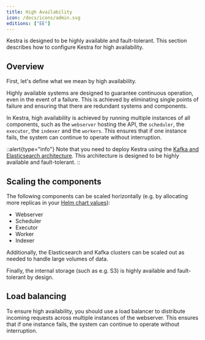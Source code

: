 ```yaml
---
title: High Availability
icon: /docs/icons/admin.svg
editions: ["EE"]
---
```


Kestra is designed to be highly available and fault-tolerant. This section describes how to configure Kestra for high availability.

## Overview

First, let's define what we mean by high availability.

Highly available systems are designed to guarantee continuous operation, even in the event of a failure. This is achieved by eliminating single points of failure and ensuring that there are redundant systems and components.

In Kestra, high availability is achieved by running multiple instances of all components, such as the `webserver` hosting the API, the `scheduler`, the `executor`, the `indexer` and the `workers`. This ensures that if one instance fails, the system can continue to operate without interruption.

::alert{type="info"}
Note that you need to deploy Kestra using the [Kafka and Elasticsearch architecture](../07.architecture/index.md#architecture-with-kafka-and-elasticsearch-backend). This architecture is designed to be highly available and fault-tolerant.
::

## Scaling the components

The following components can be scaled horizontally (e.g. by allocating more replicas in your [Helm chart values](https://github.com/kestra-io/helm-charts/blob/master/charts/kestra/values.yaml#L42-L45)):
- Webserver
- Scheduler
- Executor
- Worker
- Indexer

Additionally, the Elasticsearch and Kafka clusters can be scaled out as needed to handle large volumes of data.

Finally, the internal storage (such as e.g. S3) is highly available and fault-tolerant by design.

## Load balancing

To ensure high availability, you should use a load balancer to distribute incoming requests across multiple instances of the webserver. This ensures that if one instance fails, the system can continue to operate without interruption.

